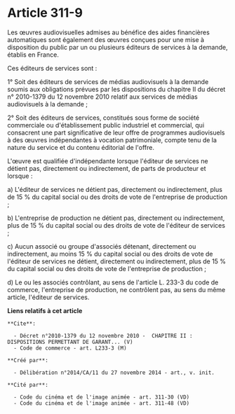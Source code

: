 # Article 311-9

Les œuvres audiovisuelles admises au bénéfice des aides financières automatiques sont également des œuvres conçues pour une
mise à disposition du public par un ou plusieurs éditeurs de services à la demande, établis en France. 

Ces éditeurs de services sont : 

1° Soit des éditeurs de services de médias audiovisuels à la demande soumis aux obligations prévues par les dispositions du
chapitre II du décret n° 2010-1379 du 12 novembre 2010 relatif aux services de médias audiovisuels à la demande ; 

2° Soit des éditeurs de services, constitués sous forme de société commerciale ou d'établissement public industriel et
commercial, qui consacrent une part significative de leur offre de programmes audiovisuels à des œuvres indépendantes à
vocation patrimoniale, compte tenu de la nature du service et du contenu éditorial de l'offre. 

L'œuvre est qualifiée d'indépendante lorsque l'éditeur de services ne détient pas, directement ou indirectement, de parts de
producteur et lorsque : 

a) L'éditeur de services ne détient pas, directement ou indirectement, plus de 15 % du capital social ou des droits de vote
de l'entreprise de production ; 

b) L'entreprise de production ne détient pas, directement ou indirectement, plus de 15 % du capital social ou des droits de
vote de l'éditeur de services ; 

c) Aucun associé ou groupe d'associés détenant, directement ou indirectement, au moins 15 % du capital social ou des droits
de vote de l'éditeur de services ne détient, directement ou indirectement, plus de 15 % du capital social ou des droits de
vote de l'entreprise de production ; 

d) Le ou les associés contrôlant, au sens de l'article L. 233-3 du code de commerce, l'entreprise de production, ne
contrôlent pas, au sens du même article, l'éditeur de services.

**Liens relatifs à cet article**

	**Cite**:

	  - Décret n°2010-1379 du 12 novembre 2010 -  CHAPITRE II : DISPOSITIONS PERMETTANT DE GARANT... (V)
	  - Code de commerce - art. L233-3 (M)

	**Créé par**:

	  - Délibération n°2014/CA/11 du 27 novembre 2014 - art., v. init.

	**Cité par**:

	  - Code du cinéma et de l'image animée - art. 311-30 (VD)
	  - Code du cinéma et de l'image animée - art. 311-48 (VD)
